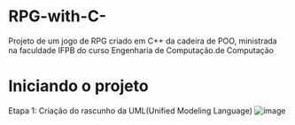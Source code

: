 # RPG-with-C-
Projeto de um jogo de RPG criado em C++ da cadeira de POO, ministrada na faculdade IFPB do curso Engenharia de Computação.de Computação

# Iniciando o projeto
Etapa 1: Criação do rascunho da UML(Unified Modeling Language)
![image](UML_rascunho.gif)
